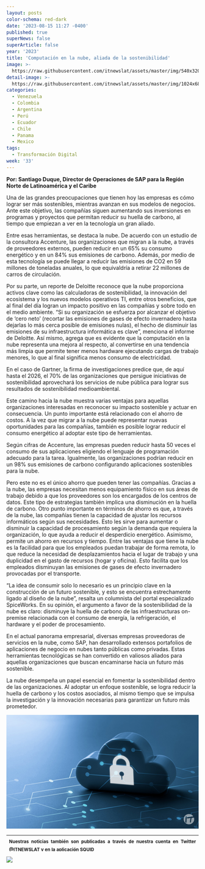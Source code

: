 ```yaml
---
layout: posts
color-schema: red-dark
date: '2023-08-15 11:27 -0400'
published: true
superNews: false
superArticle: false
year: '2023'
title: 'Computación en la nube, aliada de la sostenibilidad'
image: >-
  https://raw.githubusercontent.com/itnewslat/assets/master/img/540x320/Cloud-segura-p.jpg
detail-image: >-
  https://raw.githubusercontent.com/itnewslat/assets/master/img/1024x680/Cloud-segura-g.jpg
categories:
  - Venezuela
  - Colombia
  - Argentina
  - Perú
  - Ecuador
  - Chile
  - Panama
  - Mexico
tags:
  - Transformación Digital
week: '33'
---
```

**Por: Santiago Duque, Director de Operaciones de SAP para la Región Norte de Latinoamérica y el Caribe**

Una de las grandes preocupaciones que tienen hoy las empresas es cómo lograr ser más sostenibles, mientras avanzan en sus modelos de negocios. Ante este objetivo, las compañías siguen aumentando sus inversiones en programas y proyectos que permitan reducir su huella de carbono, al tiempo que empiezan a ver en la tecnología un gran aliado. 

Entre esas herramientas, se destaca la nube. De acuerdo con un estudio de la consultora Accenture, las organizaciones que migran a la nube, a través de proveedores externos, pueden reducir en un 65% su consumo energético y en un 84% sus emisiones de carbono. Además, por medio de esta tecnología se puede llegar a reducir las emisiones de CO2 en 59 millones de toneladas anuales, lo que equivaldría a retirar 22 millones de carros de circulación.

Por su parte, un reporte de Deloitte reconoce que la nube proporciona activos clave como las calculadoras de sostenibilidad, la innovación del ecosistema y los nuevos modelos operativos TI, entre otros beneficios, que al final del día logran un impacto positivo en las compañías y sobre todo en el medio ambiente. “Si su organización se esfuerza por alcanzar el objetivo de ‘cero neto’ (recortar las emisiones de gases de efecto invernadero hasta dejarlas lo más cerca posible de emisiones nulas), el hecho de disminuir las emisiones de su infraestructura informática es clave”, menciona el informe de Deloitte. Así mismo, agrega que es evidente que la computación en la nube representa una mejora al respecto, al convertirse en una tendencia más limpia que permite tener menos hardware ejecutando cargas de trabajo menores, lo que al final significa menos consumo de electricidad.

En el caso de Gartner, la firma de investigaciones predice que, de aquí hasta el 2026, el 70% de las organizaciones que persigue iniciativas de sostenibilidad aprovechará los servicios de nube pública para lograr sus resultados de sostenibilidad medioambiental.

Este camino hacia la nube muestra varias ventajas para aquellas organizaciones interesadas en reconocer su impacto sostenible y actuar en consecuencia. Un punto importante está relacionado con el ahorro de costos. A la vez que migrar a la nube puede representar nuevas oportunidades para las compañías, también es posible lograr reducir el consumo energético al adoptar este tipo de herramientas. 

Según cifras de Accenture, las empresas pueden reducir hasta 50 veces el consumo de sus aplicaciones eligiendo el lenguaje de programación adecuado para la tarea. Igualmente, las organizaciones podrían reducir en un 98% sus emisiones de carbono configurando aplicaciones sostenibles para la nube.

Pero este no es el único ahorro que pueden tener las compañías. Gracias a la nube, las empresas necesitan menos equipamiento físico en sus áreas de trabajo debido a que los proveedores son los encargados de los centros de datos. Este tipo de estrategias también implica una disminución en la huella de carbono. Otro punto importante en términos de ahorro es que, a través de la nube, las compañías tienen la capacidad de ajustar los recursos informáticos según sus necesidades. Esto les sirve para aumentar o disminuir la capacidad de procesamiento según la demanda que requiera la organización, lo que ayuda a reducir el desperdicio energético.
Asimismo, permite un ahorro en recursos y tiempo. Entre las ventajas que tiene la nube es la facilidad para que los empleados puedan trabajar de forma remota, lo que reduce la necesidad de desplazamientos hacia el lugar de trabajo y una duplicidad en el gasto de recursos (hogar y oficina). Esto facilita que los empleados disminuyan las emisiones de gases de efecto invernadero provocadas por el transporte.

“La idea de consumir solo lo necesario es un principio clave en la construcción de un futuro sostenible, y esto se encuentra estrechamente ligado al diseño de la nube”, resalta un columnista del portal especializado SpiceWorks. En su opinión, el argumento a favor de la sostenibilidad de la nube es claro: disminuye la huella de carbono de las infraestructuras on-premise relacionada con el consumo de energía, la refrigeración, el hardware y el poder de procesamiento.

En el actual panorama empresarial, diversas empresas proveedoras de servicios en la nube, como SAP, han desarrollado extensos portafolios de aplicaciones de negocio en nubes tanto públicas como privadas. Estas herramientas tecnológicas se han convertido en valiosos aliados para aquellas organizaciones que buscan encaminarse hacia un futuro más sostenible.

La nube desempeña un papel esencial en fomentar la sostenibilidad dentro de las organizaciones. Al adoptar un enfoque sostenible, se logra reducir la huella de carbono y los costos asociados, al mismo tiempo que se impulsa la investigación y la innovación necesarias para garantizar un futuro más prometedor.

![](https://raw.githubusercontent.com/itnewslat/assets/master/img/540x320/Cloud-segura-p.jpg)

<table style="height: 42px;" width="569">
<tbody>
<tr>
<td style="text-align: justify;"><sub><strong>Nuestras noticias también son publicadas a través de nuestra cuenta en Twitter <a href="https://twitter.com/itnewslat?lang=es">@ITNEWSLAT</a> y en la aplicación <a href="https://squidapp.co/en/">SQUID</a></strong></sub></td>
</tr>
</tbody>
</table>

<img src="https://tracker.metricool.com/c3po.jpg?hash=56f88a41e39ab42c063cc51676587a04"/>